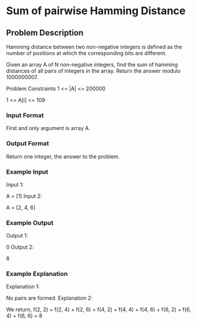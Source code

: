 # Sum of pairwise Hamming Distance


## Problem Description

Hamming distance between two non-negative integers is defined as the number of positions at which the corresponding bits are different.

Given an array A of N non-negative integers, find the sum of hamming distances of all pairs of integers in the array. Return the answer modulo 1000000007.



Problem Constraints
1 <= |A| <= 200000

1 <= A[i] <= 109



### Input Format
First and only argument is array A.



### Output Format
Return one integer, the answer to the problem.



### Example Input
Input 1:

 A = [1]
Input 2:

 A = [2, 4, 6]


### Example Output
Output 1:

 0
Output 2:

 8


### Example Explanation
Explanation 1:

 No pairs are formed.
Explanation 2:

 We return, f(2, 2) + f(2, 4) + f(2, 6) + f(4, 2) + f(4, 4) + f(4, 6) + f(6, 2) + f(6, 4) + f(6, 6) = 8